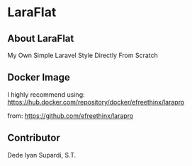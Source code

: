 # LaraFlat


## About LaraFlat

My Own Simple Laravel Style Directly From Scratch


## Docker Image

I highly recommend using: https://hub.docker.com/repository/docker/efreethinx/larapro

from: https://github.com/efreethinx/larapro

## Contributor

Dede Iyan Supardi, S.T.
